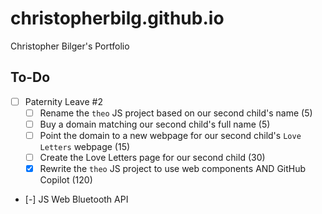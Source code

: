 # christopherbilg.github.io

Christopher Bilger's Portfolio

## To-Do

- [ ] Paternity Leave #2
  - [ ] Rename the `theo` JS project based on our second child's name (5)
  - [ ] Buy a domain matching our second child's full name (5)
  - [ ] Point the domain to a new webpage for our second child's `Love Letters` webpage (15)
  - [ ] Create the Love Letters page for our second child (30)
  - [x] Rewrite the `theo` JS project to use web components AND GitHub Copilot (120)
- [-] JS Web Bluetooth API
